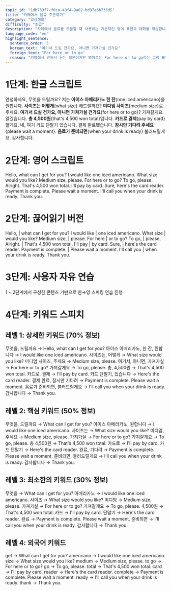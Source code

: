 ```yaml
---
topic_id: "1db759f7-f0ca-43f4-9a82-bd97a6b736d5"
title: "카페에서 음료 주문하기"
category: "일상생활"
difficulty: "초급"
description: "카페에서 음료를 주문할 때 사용하는 기본적인 영어 표현과 대화를 학습합니다."
language_code: "en"
highlight_sentence:
  sentence_order: 5
  korean_text: "여기서 드실 건가요, 아니면 가져가실 건가요"
  foreign_text: "For here or to go"
  reason: "카페에서 반드시 듣는 질문이지만 영어로는 For here or to go라는 고정 표현을 모르면 막히는 문장"
---
```


# 1단계: 한글 스크립트

안녕하세요, 무엇을 드릴까요?
저는 **아이스 아메리카노 한 잔**{one iced americano}을 원합니다.
**사이즈는 어떻게**{what size} 해드릴까요?
**미디엄 사이즈**{medium size}로 주세요.
**여기서 드실 건가요, 아니면 가져가실 건가요**{for here or to go}?
가져갈게요.
알겠습니다. **총 4,500원**{that's 4,500 won total}입니다.
**카드로 결제**{pay by card} 할게요.
네, 여기 카드 단말기 있습니다.
결제 완료됐습니다. **잠시만 기다려 주세요**{please wait a moment}.
**음료가 준비되면**{when your drink is ready} 불러드릴게요.
감사합니다.

# 2단계: 영어 스크립트

Hello, what can I get for you?
I would like one iced americano.
What size would you like?
Medium size, please.
For here or to go?
To go, please.
Alright. That's 4,500 won total.
I'll pay by card.
Sure, here's the card reader.
Payment is complete. Please wait a moment.
I'll call you when your drink is ready.
Thank you.

# 2단계: 끊어읽기 버전

Hello, | what can I get for you?
I would like | one iced americano.
What size | would you like?
Medium size, | please.
For here | or to go?
To go, | please.
Alright. | That's 4,500 won total.
I'll pay | by card.
Sure, | here's the card reader.
Payment is complete. | Please wait a moment.
I'll call you | when your drink is ready.
Thank you.

# 3단계: 사용자 자유 연습

1 ~ 2단계에서 구성한 콘텐츠 기반으로 한→영 스피킹 연습 진행

# 4단계: 키워드 스피치

## 레벨 1: 상세한 키워드 (70% 정보)

무엇을, 드릴까요 → Hello, what can I get for you?
아이스 아메리카노, 한 잔, 원합니다 → I would like one iced americano.
사이즈는, 어떻게 → What size would you like?
미디엄 사이즈, 주세요 → Medium size, please.
여기서, 아니면, 가져가실 → For here or to go?
가져갈게요 → To go, please.
총, 4,500원 → That's 4,500 won total.
카드로, 결제 → I'll pay by card.
카드 단말기, 있습니다 → Here's the card reader.
결제 완료, 잠시만 기다려 → Payment is complete. Please wait a moment.
음료가 준비되면, 불러드릴게요 → I'll call you when your drink is ready.
감사합니다 → Thank you.

## 레벨 2: 핵심 키워드 (50% 정보)

무엇을, 드릴까요 → What can I get for you?
아이스 아메리카노, 원합니다 → I would like one iced americano.
사이즈는 → What size would you like?
미디엄, 주세요 → Medium size, please.
가져가실 → For here or to go?
가져갈게요 → To go, please.
총 4,500원 → That's 4,500 won total.
카드로 → I'll pay by card.
카드 단말기 → Here's the card reader.
완료, 기다려 → Payment is complete. Please wait a moment.
준비되면, 불러드릴게요 → I'll call you when your drink is ready.
감사합니다 → Thank you.

## 레벨 3: 최소한의 키워드 (30% 정보)

무엇을 → What can I get for you?
아메리카노 → I would like one iced americano.
사이즈 → What size would you like?
미디엄 → Medium size, please.
가져가실 → For here or to go?
가져갈게요 → To go, please.
4,500원 → That's 4,500 won total.
카드 → I'll pay by card.
단말기 → Here's the card reader.
완료 → Payment is complete. Please wait a moment.
준비되면 → I'll call you when your drink is ready.
감사합니다 → Thank you.

## 레벨 4: 외국어 키워드

get → What can I get for you?
americano → I would like one iced americano.
size → What size would you like?
medium → Medium size, please.
to go → For here or to go?
go → To go, please.
total → That's 4,500 won total.
card → I'll pay by card.
reader → Here's the card reader.
complete → Payment is complete. Please wait a moment.
ready → I'll call you when your drink is ready.
thank → Thank you.